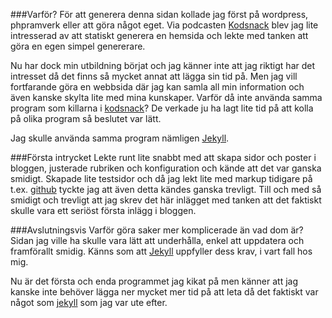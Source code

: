 
###Varför?
För att generera denna sidan kollade jag först på wordpress, phpramverk eller att göra något eget.
Via podcasten [Kodsnack](http://www.kodsnack.se/58) blev jag lite intresserad av att statiskt generera
en hemsida och lekte med tanken att göra en egen simpel genererare.

Nu har dock min utbildning börjat och jag känner inte att jag riktigt har det intresset då det finns så
mycket annat att lägga sin tid på. Men jag vill fortfarande göra en webbsida där jag kan samla all min
information och även kanske skylta lite med mina kunskaper. Varför då inte använda samma program som
killarna i [kodsnack](http://www.kodsnack.se/)? De verkade ju ha lagt lite tid på att kolla på olika program så beslutet var lätt.

Jag skulle använda samma program nämligen [Jekyll](http://www.jekyllrb.com).

###Första intrycket
Lekte runt lite snabbt med att skapa sidor och poster i bloggen, justerade rubriken och konfiguration
och kände att det var ganska smidigt. Skapade lite testsidor och då jag lekt lite med markup tidigare på 
t.ex. [github](www.hithub.com) tyckte jag att även detta kändes ganska trevligt.
Till och med så smidigt och trevligt att jag skrev det här inlägget med tanken att det faktiskt skulle
vara ett seriöst första inlägg i bloggen.

###Avslutningsvis
Varför göra saker mer komplicerade än vad dom är? Sidan jag ville ha skulle vara lätt att underhålla,
enkel att uppdatera och framförallt smidig. Känns som att [Jekyll](http://www.jekyllrb.com) uppfyller dess krav, i vart fall hos mig.

Nu är det första och enda programmet jag kikat på men känner att jag kanske inte behöver lägga ner mycket
mer tid på att leta då det faktiskt var något som [jekyll](http://www.jekyllrb.com) som jag var ute efter.
